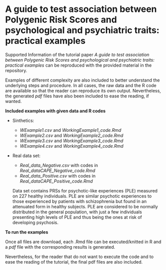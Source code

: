 # A guide to test association between Polygenic Risk Scores and psychological and psychiatric traits: practical examples

Supported Information of the tutorial paper *A guide to test association between Polygenic Risk Scores and psychological and psychiatric traits: practical examples* can be reproduced with the provided material in the repository. 

Examples of different complexity are also included to better understand the underlying steps and procedure. In all cases, the raw data and the R code are available so that the reader can reproduce its own output. Nevertheless, the generated *pdf* files have also been included to ease the reading, if wanted.


 
**Included examples with given data and R codes**

   - Sinthetics: 
   
       - *WExample1.csv* and *WorkingExample1_code.Rmd*
       - *WExample2.csv* and *WorkingExample2_code.Rmd*
       - *WExample3.csv* and *WorkingExample3_code.Rmd*
       - *WExample4.csv* and *WorkingExample4_code.Rmd*
   

   - Real data set: 
       + *Real_data_Negative.csv* with codes in *Real_dataCAPE_Negative_code.Rmd* 
       + *Real_data_Positive.csv* with codes in  *Real_dataCAPE_Positive_code.Rmd*
      
       Data set contains PRSs for psychotic-like experiences (PLE) measured on 227 healthy individuals. PLE are similar psychotic experiences to those experienced by patients with schizophrenia but found in an attenuated form in healthy subjects. PLE are considered to be normally distributed in the general population, with just a few individuals presenting high levels of PLE and thus being the ones at risk of developing psychosis. 
   

   

 
 **To run the examples**
 
   Once all files are download, each .Rmd file can be executed/knitted in R and a *pdf* file with the corresponding results is generated.
   
   Nevertheless, for the reader that do not want to execute the code and to ease the reading of the tutorial, the final pdf files are also included.


